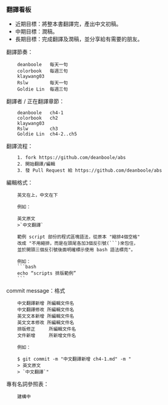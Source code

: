 ### 翻譯看板


* 近期目標：將整本書翻譯完，產出中文初稿。
* 中期目標：潤稿。
* 長期目標：完成翻譯及潤稿，並分享給有需要的朋友。

翻譯節奏：

		deanboole	每天一句
		colorbook	每週三句
		klaywang03	
		Rslw		每天一句
		Goldie Lin	每週三句

翻譯者 / 正在翻譯章節：

		deanboole	ch4-1
		colorbook	ch2	
		klaywang03	
		Rslw		ch3
		Goldie Lin	ch4-2..ch5

翻譯流程：

		1. fork https://github.com/deanboole/abs
		2. 開始翻譯/編輯
		3. 發 Pull Request 給 https://github.com/deanboole/abs

編輯格式：

		英文在上，中文在下
		
		例如：
		
		英文原文
		>`中文翻譯`

		範例 script 部份的程式區塊語法，從原本 "縮排4個空格"
		改成 "不用縮排，而是在頭尾各加3個反引號(```)來包住，
		並於開頭三個反引號後面明確標示使用 bash 語法標亮"。

		例如：
		```bash
		echo “scripts 排版範例”
		```

commit message：格式

		中文翻譯新增 所編輯文件名
		中文翻譯修改 所編輯文件名
		英文文本新增 所編輯文件名
		英文文本修改 所編輯文件名
		排版修正     所編輯文件名
		文件新增     所新增文件名

		例如：
		
		$ git commit -m "中文翻譯新增 ch4-1.md" -m "
		> 英文原文
		> `中文翻譯`"
		
專有名詞參照表：

		建構中
